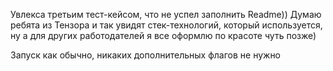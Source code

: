 Увлекса третьим тест-кейсом, что не успел заполнить Readme))
Думаю ребята из Тензора и так увидят стек-технологий, который используется,
ну а для других работодателей я все оформлю по красоте чуть позже)

Запуск как обычно, никаких дополнительных флагов не нужно